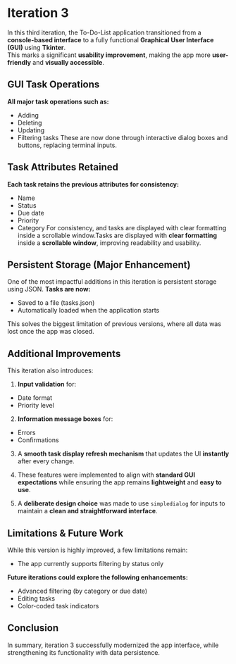 # Iteration 3

In this third iteration, the To-Do-List application transitioned from a **console-based interface** to a fully functional **Graphical User Interface (GUI)** using **Tkinter**.  
This marks a significant **usability improvement**, making the app more **user-friendly** and **visually accessible**.


## GUI Task Operations
**All major task operations such as:**
- Adding
- Deleting
- Updating
- Filtering tasks 
These are now done through interactive dialog boxes and buttons, replacing terminal inputs.

## Task Attributes Retained
**Each task retains the previous attributes for consistency:**
- Name
- Status
- Due date
- Priority
- Category 
For consistency, and tasks are displayed with clear formatting inside a scrollable window.Tasks are displayed with **clear formatting** inside a **scrollable window**, improving readability and usability.

 ## Persistent Storage (Major Enhancement)

One of the most impactful additions in this iteration is persistent storage using JSON.
**Tasks are now:**
- Saved to a file (tasks.json)
- Automatically loaded when the application starts

This solves the biggest limitation of previous versions, where all data was lost once the app was closed.

## Additional Improvements

This iteration also introduces:

1) **Input validation** for:
  - Date format  
  - Priority level  

2) **Information message boxes** for:
  - Errors  
  - Confirmations  

3) A **smooth task display refresh mechanism** that updates the UI **instantly** after every change.

4) These features were implemented to align with **standard GUI expectations** while ensuring the app remains **lightweight** and **easy to use**.

5) A **deliberate design choice** was made to use `simpledialog` for inputs to maintain a **clean and straightforward interface**.

## Limitations & Future Work

While this version is highly improved, a few limitations remain:

- The app currently supports filtering by status only

**Future iterations could explore the following enhancements:**

- Advanced filtering (by category or due date)  
- Editing tasks  
- Color-coded task indicators

## Conclusion
In summary, iteration 3 successfully modernized the app interface, while strengthening its functionality with data persistence.
